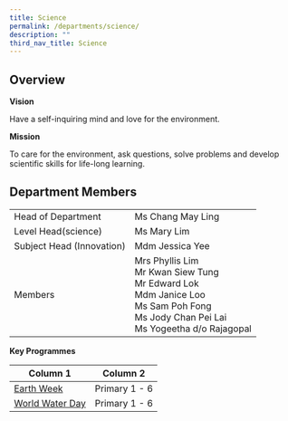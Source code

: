 ```yaml
---
title: Science
permalink: /departments/science/
description: ""
third_nav_title: Science
---
```

Overview
--------

**Vision**

Have a self-inquiring mind and love for the environment.   
   
  

**Mission**

To care for the environment, ask questions, solve problems and develop scientific skills for life-long learning.

  

Department Members
------------------

| | | 
| -------- | -------- | 
| Head of Department	| Ms Chang May Ling
|Level Head(science)|Ms Mary Lim 
|Subject Head (Innovation)|Mdm Jessica Yee|
Members|Mrs Phyllis Lim<br>Mr Kwan Siew Tung<br>Mr Edward Lok<br>Mdm Janice Loo<br>Ms Sam Poh Fong <br>Ms  Jody Chan Pei Lai <br>Ms Yogeetha d/o Rajagopal<br>
 
 

**Key Programmes**



| Column 1 | Column 2 | 
| -------- | -------- | 
|[Earth Week](/departments/science/earth-week) |	Primary 1 - 6
 |[World Water Day](/departments/science/world-water-day)	|Primary 1 - 6